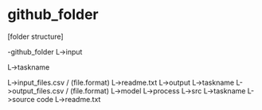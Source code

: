 # github_folder
[folder structure]

-github_folder
L->input

L->taskname

   L->input_files.csv / (file.format)
   L->readme.txt
L->output
  L->taskname
   L->output_files.csv / (file.format)
L->model
  L->process
L->src
  L->taskname
   L->source code
   L->readme.txt
      
